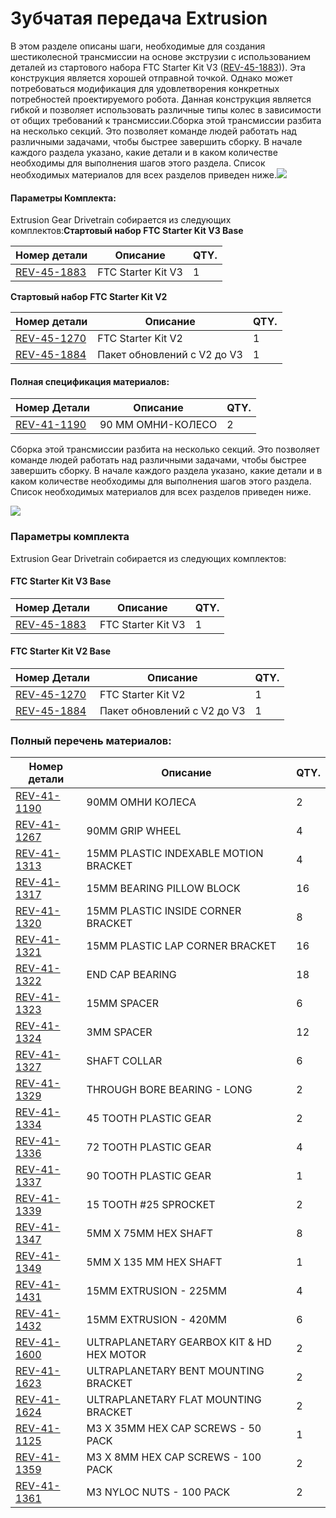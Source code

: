 # Зубчатая передача Extrusion

В этом разделе описаны шаги, необходимые для создания шестиколесной трансмиссии на основе экструзии с использованием деталей из стартового набора FTC Starter Kit V3 ([REV-45-1883](https://www.revrobotics.com/rev-45-1883/))). Эта конструкция является хорошей отправной точкой. Однако может потребоваться модификация для удовлетворения конкретных потребностей проектируемого робота. Данная конструкция является гибкой и позволяет использовать различные типы колес в зависимости от общих требований к трансмиссии.​Сборка этой трансмиссии разбита на несколько секций. Это позволяет команде людей работать над различными задачами, чтобы быстрее завершить сборку. В начале каждого раздела указано, какие детали и в каком количестве необходимы для выполнения шагов этого раздела. Список необходимых материалов для всех разделов приведен ниже.![](https://2589213514-files.gitbook.io/\~/files/v0/b/gitbook-legacy-files/o/assets%2F-M5yw0n8IneF5-9ybLjT%2F-MIKNsVGc\_5g6zjfCBni%2F-MILMxXwqKRVpemCKtBF%2FAGD-\_Default.svg?alt=media\&token=f299f1e0-5389-43d5-b384-bd387c7e24f4)

#### Параметры Комплекта: <a href="#parametry-komplekta" id="parametry-komplekta"></a>

Extrusion Gear Drivetrain собирается из следующих комплектов:**Стартовый набор FTC Starter Kit V3 Base**

| Номер детали                                              | Описание           | QTY. |
| --------------------------------------------------------- | ------------------ | ---- |
| ​[REV-45-1883](https://www.revrobotics.com/rev-45-1883/)​ | FTC Starter Kit V3 | 1    |

**Стартовый набор FTC Starter Kit V2**

| Номер детали                                              | Описание                    | QTY. |
| --------------------------------------------------------- | --------------------------- | ---- |
| ​[REV-45-1270](https://www.revrobotics.com/rev-45-1270/)​ | FTC Starter Kit V2          | 1    |
| ​[REV-45-1884](https://www.revrobotics.com/rev-45-1884/)​ | Пакет обновлений с V2 до V3 | 1    |

#### Полная спецификация материалов: <a href="#polnaya-specifikaciya-materialov" id="polnaya-specifikaciya-materialov"></a>

| Номер Детали                                              | Описание          | QTY. |
| --------------------------------------------------------- | ----------------- | ---- |
| ​[REV-41-1190](https://www.revrobotics.com/rev-41-1190/)​ | 90 ММ ОМНИ-КОЛЕСО | 2    |

Сборка этой трансмиссии разбита на несколько секций. Это позволяет команде людей работать над различными задачами, чтобы быстрее завершить сборку. В начале каждого раздела указано, какие детали и в каком количестве необходимы для выполнения шагов этого раздела. Список необходимых материалов для всех разделов приведен ниже.

![](https://2589213514-files.gitbook.io/\~/files/v0/b/gitbook-legacy-files/o/assets%2F-M5yw0n8IneF5-9ybLjT%2F-MIKNsVGc\_5g6zjfCBni%2F-MILMxXwqKRVpemCKtBF%2FAGD-\_Default.svg?alt=media\&token=f299f1e0-5389-43d5-b384-bd387c7e24f4)

### Параметры комплекта

Extrusion Gear Drivetrain собирается из следующих комплектов:

#### FTC Starter Kit V3 Base

| Номер Детали                                            | Описание           | QTY. |
| ------------------------------------------------------- | ------------------ | ---- |
| [REV-45-1883](https://www.revrobotics.com/rev-45-1883/) | FTC Starter Kit V3 | 1    |

#### FTC Starter Kit V2 Base

| Номер Детали                                            | Описание                    | QTY. |
| ------------------------------------------------------- | --------------------------- | ---- |
| [REV-45-1270](https://www.revrobotics.com/rev-45-1270/) | FTC Starter Kit V2          | 1    |
| [REV-45-1884](https://www.revrobotics.com/rev-45-1884/) | Пакет обновлений с V2 до V3 | 1    |

### Полный перечень материалов:

| Номер детали                                            | Описание                                  | QTY. |
| ------------------------------------------------------- | ----------------------------------------- | ---- |
| [REV-41-1190](https://www.revrobotics.com/rev-41-1190/) | 90MM OМНИ КОЛЕСА                          | 2    |
| [REV-41-1267](https://www.revrobotics.com/rev-41-1267/) | 90MM GRIP WHEEL                           | 4    |
| [REV-41-1313](https://www.revrobotics.com/rev-41-1313/) | 15MM PLASTIC INDEXABLE MOTION BRACKET     | 4    |
| [REV-41-1317](https://www.revrobotics.com/rev-41-1317/) | 15MM BEARING PILLOW BLOCK                 | 16   |
| [REV-41-1320](https://www.revrobotics.com/rev-41-1320/) | 15MM PLASTIC INSIDE CORNER BRACKET        | 8    |
| [REV-41-1321](https://www.revrobotics.com/rev-41-1321/) | 15MM PLASTIC LAP CORNER BRACKET           | 16   |
| [REV-41-1322](https://www.revrobotics.com/rev-41-1322/) | END CAP BEARING                           | 18   |
| [REV-41-1323](https://www.revrobotics.com/rev-41-1323/) | 15MM SPACER                               | 6    |
| [REV-41-1324](https://www.revrobotics.com/rev-41-1324/) | 3MM SPACER                                | 12   |
| [REV-41-1327](https://www.revrobotics.com/rev-41-1327/) | SHAFT COLLAR                              | 6    |
| [REV-41-1329](https://www.revrobotics.com/rev-41-1329/) | THROUGH BORE BEARING - LONG               | 2    |
| [REV-41-1334](https://www.revrobotics.com/rev-41-1334/) | 45 TOOTH PLASTIC GEAR                     | 2    |
| [REV-41-1336](https://www.revrobotics.com/rev-41-1336/) | 72 TOOTH PLASTIC GEAR                     | 4    |
| [REV-41-1337](https://www.revrobotics.com/rev-41-1337/) | 90 TOOTH PLASTIC GEAR                     | 1    |
| [REV-41-1339](https://www.revrobotics.com/rev-41-1339/) | 15 TOOTH #25 SPROCKET                     | 2    |
| [REV-41-1347](https://www.revrobotics.com/rev-41-1347/) | 5MM X 75MM HEX SHAFT                      | 8    |
| [REV-41-1349](https://www.revrobotics.com/rev-41-1349/) | 5MM X 135 MM HEX SHAFT                    | 1    |
| [REV-41-1431](https://www.revrobotics.com/rev-41-1431/) | 15MM EXTRUSION - 225MM                    | 4    |
| [REV-41-1432](https://www.revrobotics.com/rev-41-1432/) | 15MM EXTRUSION - 420MM                    | 6    |
| [REV-41-1600](https://www.revrobotics.com/rev-41-1600/) | ULTRAPLANETARY GEARBOX KIT & HD HEX MOTOR | 2    |
| [REV-41-1623](https://www.revrobotics.com/rev-41-1623/) | ULTRAPLANETARY BENT MOUNTING BRACKET      | 2    |
| [REV-41-1624](https://www.revrobotics.com/rev-41-1624/) | ULTRAPLANETARY FLAT MOUNTING BRACKET      | 2    |
| [REV-41-1125](https://www.revrobotics.com/rev-41-1125/) | M3 X 35MM HEX CAP SCREWS - 50 PACK        | 1    |
| [REV-41-1359](https://www.revrobotics.com/rev-41-1359/) | M3 X 8MM HEX CAP SCREWS - 100 PACK        | 2    |
| [REV-41-1361](https://www.revrobotics.com/rev-41-1361/) | M3 NYLOC NUTS - 100 PACK                  | 2    |
